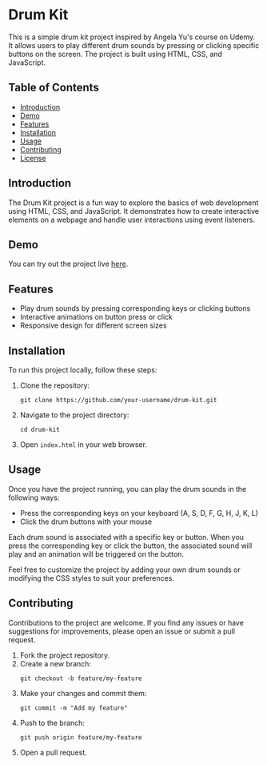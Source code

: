 # Drum Kit

This is a simple drum kit project inspired by Angela Yu's course on Udemy. It allows users to play different drum sounds by pressing or clicking specific buttons on the screen. The project is built using HTML, CSS, and JavaScript.

## Table of Contents
- [Introduction](#introduction)
- [Demo](#demo)
- [Features](#features)
- [Installation](#installation)
- [Usage](#usage)
- [Contributing](#contributing)
- [License](#license)

## Introduction
The Drum Kit project is a fun way to explore the basics of web development using HTML, CSS, and JavaScript. It demonstrates how to create interactive elements on a webpage and handle user interactions using event listeners.

## Demo
You can try out the project live [here](https://gautamchangedia15.github.io/Drum-Kit/).

## Features
- Play drum sounds by pressing corresponding keys or clicking buttons
- Interactive animations on button press or click
- Responsive design for different screen sizes

## Installation
To run this project locally, follow these steps:

1. Clone the repository: 
   ```
   git clone https://github.com/your-username/drum-kit.git
   ```
2. Navigate to the project directory:
   ```
   cd drum-kit
   ```
3. Open `index.html` in your web browser.

## Usage
Once you have the project running, you can play the drum sounds in the following ways:

- Press the corresponding keys on your keyboard (A, S, D, F, G, H, J, K, L)
- Click the drum buttons with your mouse

Each drum sound is associated with a specific key or button. When you press the corresponding key or click the button, the associated sound will play and an animation will be triggered on the button.

Feel free to customize the project by adding your own drum sounds or modifying the CSS styles to suit your preferences.

## Contributing
Contributions to the project are welcome. If you find any issues or have suggestions for improvements, please open an issue or submit a pull request.

1. Fork the project repository.
2. Create a new branch: 
   ```
   git checkout -b feature/my-feature
   ```
3. Make your changes and commit them: 
   ```
   git commit -m "Add my feature"
   ```
4. Push to the branch: 
   ```
   git push origin feature/my-feature
   ```
5. Open a pull request.

